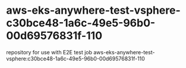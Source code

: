 # aws-eks-anywhere-test-vsphere-c30bce48-1a6c-49e5-96b0-00d69576831f-110
repository for use with E2E test job aws-eks-anywhere-test-vsphere:c30bce48-1a6c-49e5-96b0-00d69576831f-110
